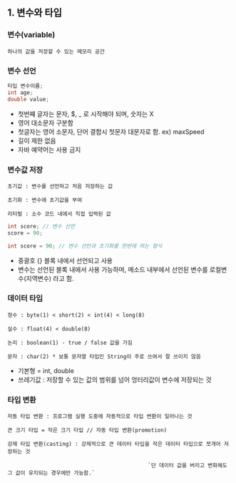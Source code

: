 ## 1. 변수와 타입

### 변수(variable)

```
하나의 값을 저장할 수 있는 메모리 공간
```



### 변수 선언

```java
타입 변수이름;
int age;
double value;
```

* 첫번쨰 글자는 문자, $, _ 로 시작해야 되며, 숫자는 X
* 영어 대소문자 구분함
* 첫글자는 영어 소문자, 단어 결합시 첫문자 대문자로 함. ex) maxSpeed
* 길이 제한 없음
* 자바 예약어는 사용 금지



### 변수값 저장

`초기값 : 변수를 선언하고 처음 저장하는 값`

`초기화 : 변수에 초기값을 부여`

`리터럴 : 소수 코드 내에서 직접 입력된 값`

```java
int score; // 변수 선언
score = 90;

int score = 90; // 변수 선언과 초기화를 한번에 하는 형식
```

* 중괄호 {} 블록 내에서 선언되고 사용
* 변수는 선언된 블록 내에서 사용 가능하며, 메소드 내부에서 선언된 변수를 로컬변수(지역변수) 라고 함.



### 데이터 타입

`정수 : byte(1) < short(2) < int(4) < long(8)`

`실수 : float(4) < double(8)`

`논리 : boolean(1) - true / false 값을 가짐`

`문자 : char(2) * 보통 문자열 타입인 String이 주로 쓰여서 잘 쓰이지 않음`

* 기본형 = int, double
* 쓰레기값 : 저장할 수 있는 값의 범위를 넘어 엉터리값이 변수에 저장되는 것



### 타입 변환

`자동 타입 변환 : 프로그램 실행 도중에 자동적으로 타입 변환이 일어나는 것`

```
큰 크기 타입 = 작은 크기 타입 // 자동 타입 변환(promotion)
```



`강제 타입 변환(casting) : 강제적으로 큰 데이터 타입을 작은 데이터 타입으로 쪼개어 저장하는 것`

 												`단 데이터 값을 버리고 변화해도 그 값이 유지되는 경우에만 가능함.`
